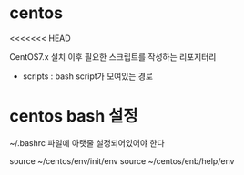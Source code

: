# centos
<<<<<<< HEAD

CentOS7.x 설치 이후 필요한 스크립트를 작성하는 리포지터리

- scripts : bash script가 모여있는 경로

# centos bash 설정

~/.bashrc 파일에 아랫줄 설정되어있어야 한다

source ~/centos/env/init/env
source ~/centos/enb/help/env
